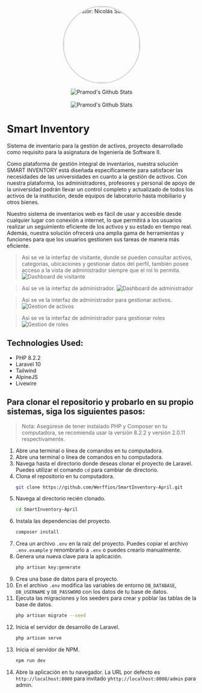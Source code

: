 <p align="center"><a href="https://github.com/Werffios/" target="_blank">
<img style="padding: 1px; border-radius: 50%; border: 2px solid #ccc; border-color: #ccc;" src="https://avatars.githubusercontent.com/u/74946697?v=4" width="200" alt="Autor: Nicolás Suárez"></a></p>

<div align="center">
  <img src="https://github-readme-stats.vercel.app/api?username=werffios&&show_icons=true&theme=radical" alt="Pramod's Github Stats">
</div>
<br>
<div align="center">
  <img src="https://github-readme-stats.vercel.app/api/top-langs/?username=werffios&layout=compact&theme=radical" alt="Pramod's Github Stats">
</div>

# Smart Inventory
Sistema de inventario para la gestión de activos, proyecto desarrollado como requisito para la asignatura de Ingeniería de Software II.

Como plataforma de gestión integral de inventarios, nuestra solución SMART INVENTORY está diseñada específicamente para satisfacer las necesidades de las universidades en cuanto a la gestión de activos. Con nuestra plataforma, los administradores, profesores y personal de apoyo de la universidad podrán llevar un control completo y actualizado de todos los activos de la institución, desde equipos de laboratorio hasta mobiliario y otros bienes.

Nuestro sistema de inventarios web es fácil de usar y accesible desde cualquier lugar con conexión a internet, lo que permitirá a los usuarios realizar un seguimiento eficiente de los activos y su estado en tiempo real. Además, nuestra solución ofrecerá una amplia gama de herramientas y funciones para que los usuarios gestionen sus tareas de manera más eficiente.

> Asi se ve la interfaz de visitante, donde se pueden consultar activos, categorias, ubicaciones y gestionar datos del perfil, también posee acceso a la vista de administrador siempre que el rol lo permita.
![Dashboard de visitante](https://raw.githubusercontent.com/Werffios/SmartInventory-April/master/images/DashboardVisitante.png)

> Asi se ve la interfaz de administrador.
![Dashboard de administrador](https://raw.githubusercontent.com/Werffios/SmartInventory-April/master/images/DashboardAdmin.png)

> Asi se ve la interfaz de administrador para gestionar activos.
![Gestion de activos](https://raw.githubusercontent.com/Werffios/SmartInventory-April/master/images/ActivosAdmin.png)

> Asi se ve la interfaz de administrador para gestionar roles
![Gestion de roles](https://raw.githubusercontent.com/Werffios/SmartInventory-April/master/images/ControlRoles.png)

## Technologies Used:
* PHP 8.2.2 
* Laravel 10 
* Tailwind 
* AlpineJS 
* Livewire

## Para clonar el repositorio y probarlo en su propio sistemas, siga los siguientes pasos:
> Nota: Asegúrese de tener instalado PHP y Composer en tu computadora, se recomienda usar la versión 8.2.2 y versión 2.0.11 respectivamente.

1. Abre una terminal o línea de comandos en tu computadora.
2. Abre una terminal o línea de comandos en tu computadora.
3. Navega hasta el directorio donde deseas clonar el proyecto de Laravel. Puedes utilizar el comando `cd` para cambiar de directorio. 
4. Clona el repositorio en tu computadora.
    ```bash
    git clone https://github.com/Werffios/SmartInventory-April.git
    ```
5. Navega al directorio recién clonado.
    ```bash
    cd SmartInventory-April
    ```
6. Instala las dependencias del proyecto.
    ```bash
    composer install
    ```
7. Crea un archivo `.env` en la raíz del proyecto. Puedes copiar el archivo `.env.example` y renombrarlo a `.env` o puedes crearlo manualmente.
8. Genera una nueva clave para la aplicación.
    ```bash
    php artisan key:generate
    ```
9. Crea una base de datos para el proyecto.
10. En el archivo `.env` modifica las variables de entorno `DB_DATABASE`, `DB_USERNAME` y `DB_PASSWORD` con los datos de tu base de datos.
11. Ejecuta las migraciones y los seeders para crear y poblar las tablas de la base de datos.
    ```bash
    php artisan migrate --seed
    ```
12. Inicia el servidor de desarrollo de Laravel.
    ```bash
    php artisan serve
    ```
13. Inicia el servidor de NPM.
    ```bash
    npm run dev
    ```
14. Abre la aplicación en tu navegador. La URL por defecto es `http://localhost:8000` para invitado
 y`http://localhost:8000/admin` para admin.

